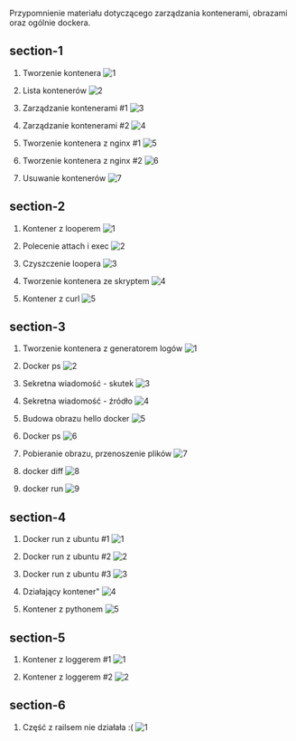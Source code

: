Przypomnienie materiału dotyczącego zarządzania kontenerami, obrazami oraz ogólnie dockera.

## section-1

1. Tworzenie kontenera
![1](images/section-1/1.png)

2. Lista kontenerów
![2](images/section-1/2.png)

3. Zarządzanie kontenerami #1
![3](images/section-1/3.png)

4. Zarządzanie kontenerami #2
![4](images/section-1/4.png)

5. Tworzenie kontenera z nginx #1
![5](images/section-1/5.png)

6. Tworzenie kontenera z nginx #2
![6](images/section-1/6.png)

7. Usuwanie kontenerów
![7](images/section-1/7.png)

## section-2

1. Kontener z looperem
![1](images/section-2/1.png)

2. Polecenie attach i exec
![2](images/section-2/2.png)

3. Czyszczenie loopera
![3](images/section-2/3.png)

4. Tworzenie kontenera ze skryptem
![4](images/section-2/4.png)

5. Kontener z curl
![5](images/section-2/5.png)

## section-3

1. Tworzenie kontenera z generatorem logów
![1](images/section-3/1.png)

2. Docker ps 
![2](images/section-3/2.png)

3. Sekretna wiadomość - skutek
![3](images/section-3/3.png)

4. Sekretna wiadomość - źródło
![4](images/section-3/4.png)

5. Budowa obrazu hello docker
![5](images/section-3/5.png)

6. Docker ps
![6](images/section-3/6.png)

7. Pobieranie obrazu, przenoszenie plików
![7](images/section-3/7.png)

8. docker diff
![8](images/section-3/8.png)

9. docker run
![9](images/section-3/9.png)

## section-4

1. Docker run z ubuntu #1
![1](images/section-4/1.png)

2. Docker run z ubuntu #2
![2](images/section-4/2.png)

3. Docker run z ubuntu #3
![3](images/section-4/3.png)

4. Działający kontener"
![4](images/section-4/4.png)

5. Kontener z pythonem
![5](images/section-4/5.png)

## section-5

1. Kontener z loggerem #1
![1](images/section-5/1.png)

2. Kontener z loggerem #2
![2](images/section-5/2.png)

## section-6

1. Część z railsem nie działała :(
![1](images/section-6/1.png)

